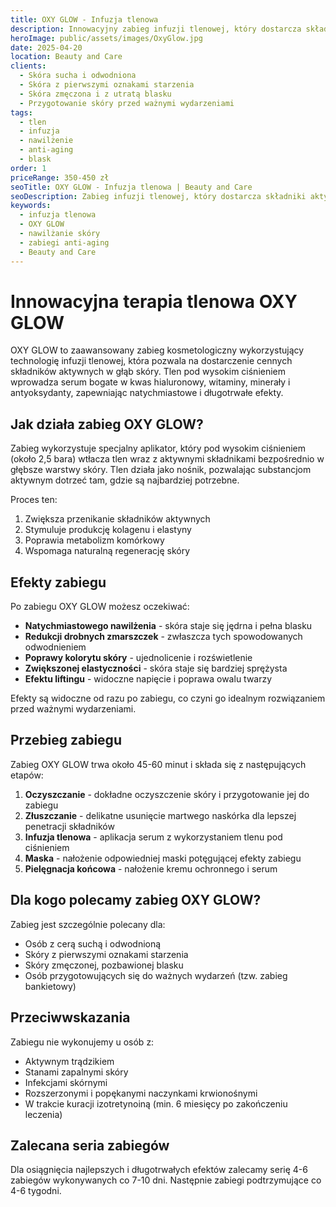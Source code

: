 ```yaml
---
title: OXY GLOW - Infuzja tlenowa
description: Innowacyjny zabieg infuzji tlenowej, który dostarcza składniki aktywne głęboko w skórę, zapewniając natychmiastowe efekty nawilżenia i odmłodzenia.
heroImage: public/assets/images/OxyGlow.jpg
date: 2025-04-20
location: Beauty and Care
clients:
  - Skóra sucha i odwodniona
  - Skóra z pierwszymi oznakami starzenia
  - Skóra zmęczona i z utratą blasku
  - Przygotowanie skóry przed ważnymi wydarzeniami
tags:
  - tlen
  - infuzja
  - nawilżenie
  - anti-aging
  - blask
order: 1
priceRange: 350-450 zł
seoTitle: OXY GLOW - Infuzja tlenowa | Beauty and Care
seoDescription: Zabieg infuzji tlenowej, który dostarcza składniki aktywne głęboko w skórę, dając natychmiastowy efekt nawilżenia, odmłodzenia i blasku.
keywords:
  - infuzja tlenowa
  - OXY GLOW
  - nawilżanie skóry
  - zabiegi anti-aging
  - Beauty and Care
---
```


# Innowacyjna terapia tlenowa OXY GLOW

OXY GLOW to zaawansowany zabieg kosmetologiczny wykorzystujący technologię infuzji tlenowej, która pozwala na dostarczenie cennych składników aktywnych w głąb skóry. Tlen pod wysokim ciśnieniem wprowadza serum bogate w kwas hialuronowy, witaminy, minerały i antyoksydanty, zapewniając natychmiastowe i długotrwałe efekty.

## Jak działa zabieg OXY GLOW?

Zabieg wykorzystuje specjalny aplikator, który pod wysokim ciśnieniem (około 2,5 bara) wtłacza tlen wraz z aktywnymi składnikami bezpośrednio w głębsze warstwy skóry. Tlen działa jako nośnik, pozwalając substancjom aktywnym dotrzeć tam, gdzie są najbardziej potrzebne.

Proces ten:

1. Zwiększa przenikanie składników aktywnych
2. Stymuluje produkcję kolagenu i elastyny
3. Poprawia metabolizm komórkowy
4. Wspomaga naturalną regenerację skóry

## Efekty zabiegu

Po zabiegu OXY GLOW możesz oczekiwać:

- **Natychmiastowego nawilżenia** - skóra staje się jędrna i pełna blasku
- **Redukcji drobnych zmarszczek** - zwłaszcza tych spowodowanych odwodnieniem
- **Poprawy kolorytu skóry** - ujednolicenie i rozświetlenie
- **Zwiększonej elastyczności** - skóra staje się bardziej sprężysta
- **Efektu liftingu** - widoczne napięcie i poprawa owalu twarzy

Efekty są widoczne od razu po zabiegu, co czyni go idealnym rozwiązaniem przed ważnymi wydarzeniami.

## Przebieg zabiegu

Zabieg OXY GLOW trwa około 45-60 minut i składa się z następujących etapów:

1. **Oczyszczanie** - dokładne oczyszczenie skóry i przygotowanie jej do zabiegu
2. **Złuszczanie** - delikatne usunięcie martwego naskórka dla lepszej penetracji składników
3. **Infuzja tlenowa** - aplikacja serum z wykorzystaniem tlenu pod ciśnieniem
4. **Maska** - nałożenie odpowiedniej maski potęgującej efekty zabiegu
5. **Pielęgnacja końcowa** - nałożenie kremu ochronnego i serum

## Dla kogo polecamy zabieg OXY GLOW?

Zabieg jest szczególnie polecany dla:

- Osób z cerą suchą i odwodnioną
- Skóry z pierwszymi oznakami starzenia
- Skóry zmęczonej, pozbawionej blasku
- Osób przygotowujących się do ważnych wydarzeń (tzw. zabieg bankietowy)

## Przeciwwskazania

Zabiegu nie wykonujemy u osób z:

- Aktywnym trądzikiem
- Stanami zapalnymi skóry
- Infekcjami skórnymi
- Rozszerzonymi i popękanymi naczynkami krwionośnymi
- W trakcie kuracji izotretynoiną (min. 6 miesięcy po zakończeniu leczenia)

## Zalecana seria zabiegów

Dla osiągnięcia najlepszych i długotrwałych efektów zalecamy serię 4-6 zabiegów wykonywanych co 7-10 dni. Następnie zabiegi podtrzymujące co 4-6 tygodni.
